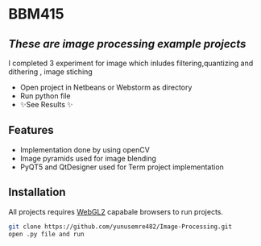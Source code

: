 # BBM415 
## _These are image processing example projects_


I completed 3 experiment for image which inludes filtering,quantizing and dithering , image stiching 

- Open project in Netbeans or Webstorm as directory
- Run python file 
- ✨See Results ✨

## Features

- Implementation done by using openCV
- Image pyramids used for image blending
- PyQT5 and QtDesigner used for Term project implementation 

## Installation

All projects  requires [WebGL2](https://webgl2fundamentals.org) capabale browsers to run projects.
```sh
git clone https://github.com/yunusemre482/Image-Processing.git
open .py file and run
```




